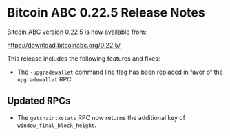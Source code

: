 # Bitcoin ABC 0.22.5 Release Notes

Bitcoin ABC version 0.22.5 is now available from:

  <https://download.bitcoinabc.org/0.22.5/>

This release includes the following features and fixes:
- The `-upgradewallet` command line flag has been replaced in favor of the `upgradewallet` RPC.

Updated RPCs
------------

- The `getchaintxstats` RPC now returns the additional key of
  `window_final_block_height`.
